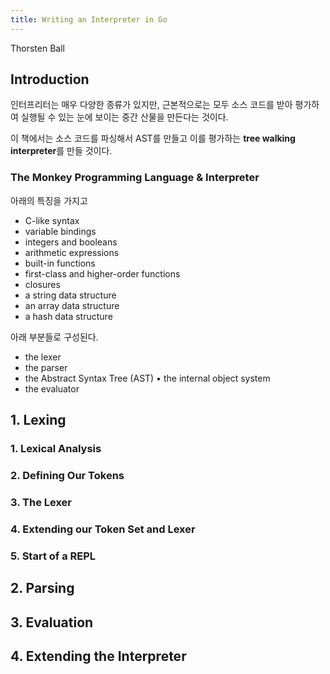 ```yaml
---
title: Writing an Interpreter in Go
---
```


Thorsten Ball

## Introduction

인터프리터는 매우 다양한 종류가 있지만, 근본적으로는 모두 소스 코드를 받아 평가하여 실행될 수 있는 눈에 보이는 중간 산물을 만든다는 것이다. 

이 책에서는 소스 코드를 파싱해서 AST를 만들고 이를 평가하는 **tree walking interpreter**를 만들 것이다. 

### The Monkey Programming Language & Interpreter

아래의 특징을 가지고

- C-like syntax
- variable bindings
- integers and booleans
- arithmetic expressions
- built-in functions
- first-class and higher-order functions
- closures
- a string data structure
- an array data structure
- a hash data structure

아래 부분들로 구성된다.

- the lexer
- the parser
- the Abstract Syntax Tree (AST) • the internal object system
- the evaluator

## 1. Lexing



### 1. Lexical Analysis

### 2. Defining Our Tokens

### 3. The Lexer

### 4. Extending our Token Set and Lexer

### 5. Start of a REPL

## 2. Parsing

## 3. Evaluation

## 4. Extending the Interpreter
